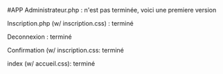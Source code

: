 #APP
 Administrateur.php : n'est pas terminée, voici une premiere version
 
 Inscription.php (w/ inscription.css) : terminé
 
 Deconnexion : terminé
 
 Confirmation (w/ inscription.css: terminé 
 
 index (w/ accueil.css): terminé 
 
 
 
